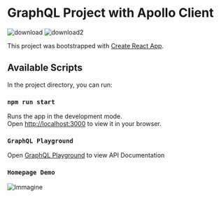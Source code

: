 # GraphQL Project with Apollo Client

![download](https://github.com/user-attachments/assets/594f244c-3e5e-4f38-b48d-dfa33f912d58)
![download2](https://github.com/user-attachments/assets/4fac4e15-8fb9-4771-a060-fb226b416987)



This project was bootstrapped with [Create React App](https://github.com/facebook/create-react-app).

## Available Scripts

In the project directory, you can run:

### `npm run start`

Runs the app in the development mode.\
Open [http://localhost:3000](http://localhost:3000) to view it in your browser.

### `GraphQL Playground`
Open [GraphQL Playground](https://graphql.org/swapi-graphql?) to view API Documentation

### `Homepage Demo`

![Immagine](https://github.com/user-attachments/assets/292197b6-1b16-4f7f-a761-b523a8e17f80)
